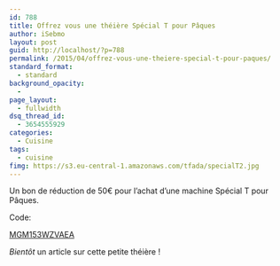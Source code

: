 ```yaml
---
id: 788
title: Offrez vous une théière Spécial T pour Pâques
author: iSebmo
layout: post
guid: http://localhost/?p=788
permalink: /2015/04/offrez-vous-une-theiere-special-t-pour-paques/
standard_format:
  - standard
background_opacity:
  - 
page_layout:
  - fullwidth
dsq_thread_id:
  - 3654555929
categories:
  - Cuisine
tags:
  - cuisine
fimg: https://s3.eu-central-1.amazonaws.com/tfada/specialT2.jpg
---
```

Un bon de réduction de 50€ pour l&rsquo;achat d&rsquo;une machine Spécial T pour Pâques.

Code:

<a href="http://e.special-t.com/r/?F=eetm7b44rspg8njykqn9meucuzcrztu3nlazemszjac2djek6lqbjez-5967647" target="_blank">MGM153WZVAEA</a>

*Bientôt* un article sur cette petite théière !